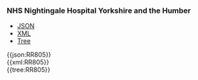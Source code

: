 ### NHS Nightingale Hospital Yorkshire and the Humber

<div class="nhsd-!t-margin-bottom-6">
  <ul class="nav nav-tabs" role="tablist">
        <li role="presentation" class="active">
            <a href="#JSON" role="tab" data-toggle="tab">JSON</a>
        </li>
         <li role="presentation">
            <a href="#XML" role="tab" data-toggle="tab">XML</a>
        </li>
        <li role="presentation">
            <a href="#Tree" role="tab" data-toggle="tab">Tree</a>
        </li>
  </ul>
    
  <div class="tab-content snippet">
    <div id="JSON" role="tabpanel" class="tab-pane active">
{{json:RR805}}
    </div>
    <div id="XML" role="tabpanel" class="tab-pane">
{{xml:RR805}}
    </div>
    <div id="Tree" role="tabpanel" class="tab-pane">
{{tree:RR805}}
    </div>
  </div>
</div>
